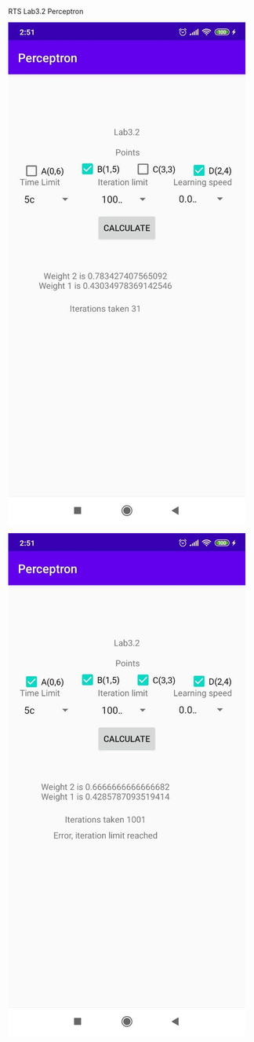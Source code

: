 RTS Lab3.2 Perceptron

![Perceptron_win](images/Perceptron_win.jpg)

![Perceptron_fail](images/Perceptron_fail.jpg)
